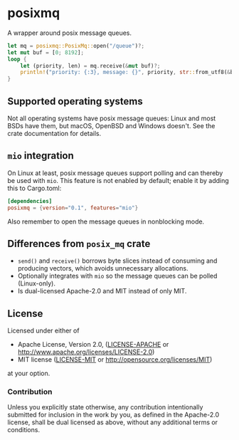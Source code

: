 # posixmq

A wrapper around posix message queues.

```rust
let mq = posixmq::PosixMq::open("/queue")?;
let mut buf = [0; 8192];
loop {
    let (priority, len) = mq.receive(&mut buf)?;
    println!("priority: {:3}, message: {}", priority, str::from_utf8(&buf[..len])?);
}
```

## Supported operating systems

Not all operating systems have posix message queues: Linux and most BSDs have them, but macOS, OpenBSD and Windows doesn't. See the crate documentation for details.

## `mio` integration

On Linux at least, posix message queues support polling and can thereby be used with `mio`.
This feature is not enabled by default; enable it by adding this to Cargo.toml:

```toml
[dependencies]
posixmq = {version="0.1", features="mio"}
```

Also remember to open the message queues in nonblocking mode.

## Differences from `posix_mq` crate

* `send()` and `receive()` borrows byte slices instead of consuming and producing vectors, which avoids unnecessary allocations.
* Optionally integrates with `mio` so the message queues can be polled (Linux-only).
* Is dual-licensed Apache-2.0 and MIT instead of only MIT.

## License

Licensed under either of

* Apache License, Version 2.0, ([LICENSE-APACHE](LICENSE-APACHE) or http://www.apache.org/licenses/LICENSE-2.0)
* MIT license ([LICENSE-MIT](LICENSE-MIT) or http://opensource.org/licenses/MIT)

at your option.

### Contribution

Unless you explicitly state otherwise, any contribution intentionally
submitted for inclusion in the work by you, as defined in the Apache-2.0
license, shall be dual licensed as above, without any additional terms or
conditions.
